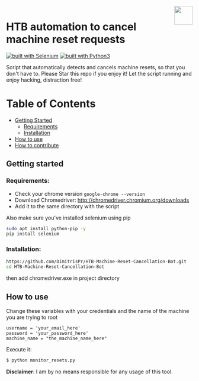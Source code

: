 
<img src="https://www.hackthebox.eu/images/favicon.png" width="50" align="right">

# HTB automation to cancel machine reset requests

[![built with Selenium](https://img.shields.io/badge/built%20with-Selenium-yellow.svg)](https://github.com/SeleniumHQ/selenium)
[![built with Python3](https://img.shields.io/badge/built%20with-Python3-red.svg)](https://www.python.org/)

Script that automatically detects and cancels machine resets, so that you don't have to. 
Please Star this repo if you enjoy it!
Let the script running and enjoy hacking, distraction free!


Table of Contents
=================

* [Getting Started](#getting-started)
  * [Requirements](#requirements)
  * [Installation](#installation)
* [How to use](#how-to-use)  
* [How to contribute](#how-to-contribute)  

## Getting started

### Requirements:
  - Check your chrome version `google-chrome --version`
  - Download Chromedriver: http://chromedriver.chromium.org/downloads
  - Add it to the same directory with the script
  
  Also make sure you've installed selenium using pip
  ```bash
  sudo apt install python-pip -y
  pip install selenium 
  ```
  
### Installation:

```bash
https://github.com/DimitrisPr/HTB-Machine-Reset-Cancellation-Bot.git
cd HTB-Machine-Reset-Cancellation-Bot
```

then add chromedriver.exe in project directory

## How to use

Change these variables with your credentials and the name of the machine you are trying to root

```
username = 'your_email_here'
password = 'your_password_here'
machine_name = "the_machine_name_here"
```

Execute it:

```bash
$ python monitor_resets.py
```

**Disclaimer**: I am by no means responsible for any usage of this tool. 
